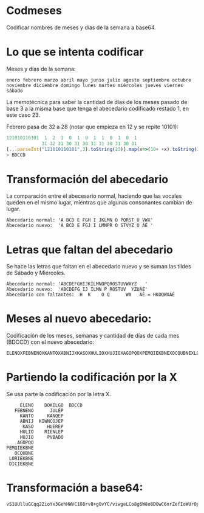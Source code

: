 # Codmeses
Codificar nombres de meses y días de la semana a base64.

# Lo que se intenta codificar
Meses y días de la semana:
```
enero febrero marzo abril mayo junio julio agosto septiembre octubre noviembre diciembre domingo lunes martes miércoles jueves viernes sábado
```
La memotécnica para saber la cantidad de días de los meses pasado de base 3 a la misma base que tenga el abecedario codificado restado 1, en este caso 23.

Febrero pasa de 32 a 28 (notar que empieza en 12 y se repite 10101):
```js
121010110101  1  2  1  0  1  0  1  1  0  1  0  1
             31 32 31 30 31 30 31 31 30 31 30 31
[...parseInt("121010110101",3).toString(23)].map(x=>(10+ +x).toString(23)).join("").toUpperCase()
> BDCCD
```

# Transformación del abecedario
La comparación entre el abecesario normal, haciendo que las vocales queden en el mismo lugar, mientras que algunas consonantes cambian de lugar.
```
Abecedario normal: 'A BCD E FGH I JKLMN O PQRST U VWX'
Abecedario nuevo:  'A BCD E FGJ I LMNPR O STVYZ U ÁÉ '
```
# Letras que faltan del abecedario

Se hace las letras que faltan en el abecedario nuevo y se suman las tildes de Sábado y Miércoles.
```
Abecedario normal: 'ABCDEFGHIJKILMNOPQROSTUVWXYZ   '
Abecedario nuevo:  'ABCDEFG IJ ILMN P ROSTUV  YZUÁÉ'
Abecedario con faltantes:  H  K    O Q      WX   ÁÉ = HKOQWXÁÉ
```

# Meses al nuevo abecedario:
Codificación de los meses, semanas y cantidad de días de cada mes (BDCCD) con el nuevo abecedario:
```
ELENOXFEBNENOXKANTOXABNIJXKASOXHULIOXHUJIOXAGOPQOXPEMQIEKBNEXOCQUBNEXLORIEKBNEXDICIEKBNEXDOKILGOXJULEPXKANQEPXKIWNCOJEPXHUEREPXRIENLEPXPVBADOXBDCCD
```
# Partiendo la codificación por la X
Se usa parte la codificación por la letra X.
```
     ELENO    DOKILGO  BDCCD
   FEBNENO      JULEP
     KANTO     KANQEP
     ABNIJ  KIWNCOJEP
      KASO     HUEREP
     HULIO    RIENLEP
     HUJIO     PVBADO
    AGOPQO
PEMQIEKBNE
   OCQUBNE
 LORIEKBNE
 DICIEKBNE
```

# Transformación a base64:
```
vS1UUlluGCqq2ZioYx3GehHWVC1O8rv8+gOvYC/viwgeLCo8g6W8o8DOwC6nrZefIoWUrOpTmr3Lnw6x4dQIBkZl+5lwd71J0jBEsp4qXbw2iDaz
```
